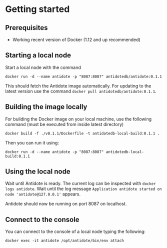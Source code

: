 # Getting started

## Prerequisites

- Working recent version of Docker (1.12 and up recommended)

## Starting a local node

Start a local node with the command

```
docker run -d --name antidote -p "8087:8087" antidotedb/antidote:0.1.1
```

This should fetch the Antidote image automatically. For updating to the latest version use the command `docker pull antidotedb/antidote:0.1.1`.

## Building the image locally

For building the Docker image on your local machine, use the following command (must be executed from inside latest directory)

```
docker build -f ./v0.1.1/Dockerfile -t antidotedb-local-build:0.1.1 .
```

Then you can run it using:

```
docker run -d --name antidote -p "8087:8087" antidotedb-local-build:0.1.1
```

## Using the local node

Wait until Antidote is ready. The current log can be inspected with `docker logs antidote`. Wait until the log message `Application antidote started on node 'antidote@127.0.0.1'` appears.

Antidote should now be running on port 8087 on localhost.

## Connect to the console

You can connect to the console of a local node typing the following:
```
docker exec -it antidote /opt/antidote/bin/env attach
```
